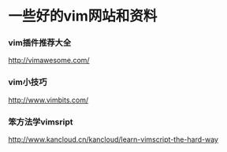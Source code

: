 # 一些好的vim网站和资料
### vim插件推荐大全
http://vimawesome.com/
### vim小技巧
http://www.vimbits.com/
### 笨方法学vimsript
http://www.kancloud.cn/kancloud/learn-vimscript-the-hard-way
